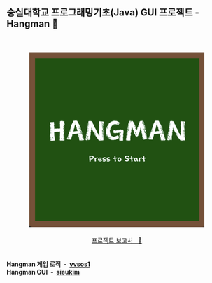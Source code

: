 ## 숭실대학교 프로그래밍기초(Java) GUI 프로젝트 - Hangman 👾

<div align="center">
    <br/>
    <br/>
    <img src="/readme-src/intro.png" width="400px" height="400px">
    <br/>
    <br/>
    <a href="https://github.com/sieukim/hangman/files/7796640/default.pdf">프로젝트 보고서 &nbsp&nbsp📑</a>
</div>

<br/>
<br/>

<strong>
    Hangman 게임 로직 &nbsp-&nbsp
    <a href="https://github.com/vvsos1">vvsos1</a>
    <br/>
    Hangman GUI &nbsp-&nbsp
    <a href="https://github.com/sieukim">sieukim</a>
</strong>

